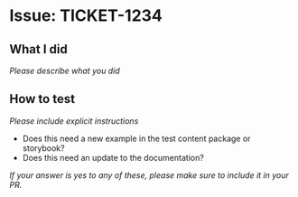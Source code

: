 # Issue: TICKET-1234

## What I did

_Please describe what you did_

## How to test

_Please include explicit instructions_

- Does this need a new example in the test content package or storybook?
- Does this need an update to the documentation?

_If your answer is yes to any of these, please make sure to include it in your PR._